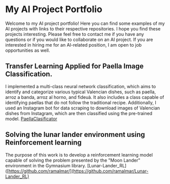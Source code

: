 # My AI Project Portfolio

Welcome to my AI project portfolio! Here you can find some examples of my AI projects with links to their respective repositories.
I hope you find these projects interesting. Please feel free to contact me if you have any questions or if you would like to collaborate on an AI project. If you are interested in hiring me for an AI-related position, I am open to job opportunities as well.

## Transfer Learning Applied for Paella Image Classification.
I implemented a multi-class neural network classification, which aims to identify and categorize various typical Valencian dishes, such as paella, arroz a banda, arroz al horno, and fideuà. It also includes a class capable of identifying paellas that do not follow the traditional recipe. Additionally, I used an Instagram bot for data scraping to download images of Valencian dishes from Instagram, which are then classified using the pre-trained model. 
[PaellaClasificator](https://github.com/ramalmar/Paella-Classificator)

## Solving the lunar lander environment using Reinforcement learning
The purpose of this work is to develop a reinforcement learning model capable of solving the problem presented by the "Moon Lander" environment in the Gymnasium library.
[Lunar-Lander_RL]([https://github.com/ramalmar/](https://github.com/ramalmar/Lunar-Lander_RL)








